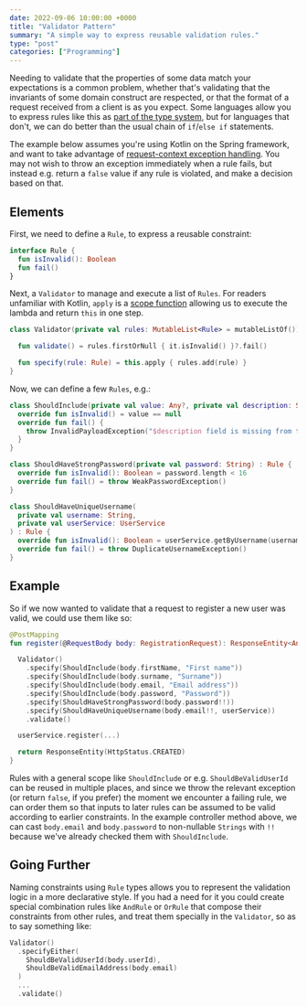 ```yaml
---
date: 2022-09-06 10:00:00 +0000
title: "Validator Pattern"
summary: "A simple way to express reusable validation rules."
type: "post"
categories: ["Programming"]
---
```


Needing to validate that the properties of some data match your expectations is a common problem, whether that's validating that the invariants of some domain construct are respected, or that the format of a request received from a client is as you expect. Some languages allow you to express rules like this as [part of the type system](http://blog.cleancoder.com/uncle-bob/2021/06/29/MoreOnTypes.html), but for languages that don't, we can do better than the usual chain of `if`/`else if` statements.

The example below assumes you're using Kotlin on the Spring framework, and want to take advantage of [request-context exception handling](https://spring.io/blog/2013/11/01/exception-handling-in-spring-mvc). You may not wish to throw an exception immediately when a rule fails, but instead e.g. return a `false` value if any rule is violated, and make a decision based on that.

## Elements

First, we need to define a `Rule`, to express a reusable constraint:

```kotlin
interface Rule {
  fun isInvalid(): Boolean
  fun fail()
}
```

Next, a `Validator` to manage and execute a list of `Rules`. For readers unfamiliar with Kotlin, `apply` is a [scope function](https://kotlinlang.org/docs/scope-functions.html) allowing us to execute the lambda and return `this` in one step.

```kotlin
class Validator(private val rules: MutableList<Rule> = mutableListOf()) {

  fun validate() = rules.firstOrNull { it.isInvalid() }?.fail()

  fun specify(rule: Rule) = this.apply { rules.add(rule) }
}
```

Now, we can define a few `Rules`, e.g.:

```kotlin
class ShouldInclude(private val value: Any?, private val description: String) : Rule {
  override fun isInvalid() = value == null
  override fun fail() {
    throw InvalidPayloadException("$description field is missing from the request.")
  }
}

class ShouldHaveStrongPassword(private val password: String) : Rule {
  override fun isInvalid(): Boolean = password.length < 16
  override fun fail() = throw WeakPasswordException()
}

class ShouldHaveUniqueUsername(
  private val username: String,
  private val userService: UserService
) : Rule {
  override fun isInvalid(): Boolean = userService.getByUsername(username) != null
  override fun fail() = throw DuplicateUsernameException()
}
```

## Example

So if we now wanted to validate that a request to register a new user was valid, we could use them like so:

```kotlin
@PostMapping
fun register(@RequestBody body: RegistrationRequest): ResponseEntity<Any> {

  Validator()
    .specify(ShouldInclude(body.firstName, "First name"))
    .specify(ShouldInclude(body.surname, "Surname"))
    .specify(ShouldInclude(body.email, "Email address"))
    .specify(ShouldInclude(body.password, "Password"))
    .specify(ShouldHaveStrongPassword(body.password!!))
    .specify(ShouldHaveUniqueUsername(body.email!!, userService))
    .validate()

  userService.register(...)

  return ResponseEntity(HttpStatus.CREATED)
}
```

Rules with a general scope like `ShouldInclude` or e.g. `ShouldBeValidUserId` can be reused in multiple places, and since we throw the relevant exception (or return `false`, if you prefer) the moment we encounter a failing rule, we can order them so that inputs to later rules can be assumed to be valid according to earlier constraints. In the example controller method above, we can cast `body.email` and `body.password` to non-nullable `Strings` with `!!` because we've already checked them with `ShouldInclude`.

## Going Further

Naming constraints using `Rule` types allows you to represent the validation logic in a more declarative style. If you had a need for it you could create special combination rules like `AndRule` or `OrRule` that compose their constraints from other rules, and treat them specially in the `Validator`, so as to say something like:

```kotlin
Validator()
  .specifyEither(
    ShouldBeValidUserId(body.userId),
    ShouldBeValidEmailAddress(body.email)
  )
  ...
  .validate()
```
